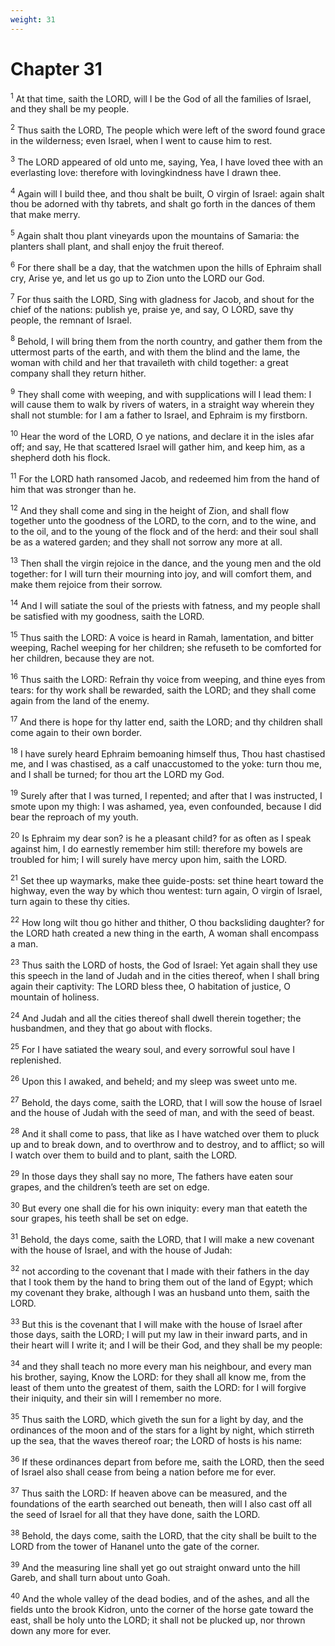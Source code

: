 ```yaml
---
weight: 31
---
```


# Chapter 31

<sup>1</sup> At that time, saith the LORD, will I be the God of all the families of Israel, and they shall be my people. 

<sup>2</sup> Thus saith the LORD, The people which were left of the sword found grace in the wilderness; even Israel, when I went to cause him to rest. 

<sup>3</sup> The LORD appeared of old unto me, saying, Yea, I have loved thee with an everlasting love: therefore with lovingkindness have I drawn thee. 

<sup>4</sup> Again will I build thee, and thou shalt be built, O virgin of Israel: again shalt thou be adorned with thy tabrets, and shalt go forth in the dances of them that make merry. 

<sup>5</sup> Again shalt thou plant vineyards upon the mountains of Samaria: the planters shall plant, and shall enjoy the fruit thereof. 

<sup>6</sup> For there shall be a day, that the watchmen upon the hills of Ephraim shall cry, Arise ye, and let us go up to Zion unto the LORD our God. 

<sup>7</sup> For thus saith the LORD, Sing with gladness for Jacob, and shout for the chief of the nations: publish ye, praise ye, and say, O LORD, save thy people, the remnant of Israel. 

<sup>8</sup> Behold, I will bring them from the north country, and gather them from the uttermost parts of the earth, and with them the blind and the lame, the woman with child and her that travaileth with child together: a great company shall they return hither. 

<sup>9</sup> They shall come with weeping, and with supplications will I lead them: I will cause them to walk by rivers of waters, in a straight way wherein they shall not stumble: for I am a father to Israel, and Ephraim is my firstborn. 

<sup>10</sup> Hear the word of the LORD, O ye nations, and declare it in the isles afar off; and say, He that scattered Israel will gather him, and keep him, as a shepherd doth his flock. 

<sup>11</sup> For the LORD hath ransomed Jacob, and redeemed him from the hand of him that was stronger than he. 

<sup>12</sup> And they shall come and sing in the height of Zion, and shall flow together unto the goodness of the LORD, to the corn, and to the wine, and to the oil, and to the young of the flock and of the herd: and their soul shall be as a watered garden; and they shall not sorrow any more at all. 

<sup>13</sup> Then shall the virgin rejoice in the dance, and the young men and the old together: for I will turn their mourning into joy, and will comfort them, and make them rejoice from their sorrow. 

<sup>14</sup> And I will satiate the soul of the priests with fatness, and my people shall be satisfied with my goodness, saith the LORD. 

<sup>15</sup> Thus saith the LORD: A voice is heard in Ramah, lamentation, and bitter weeping, Rachel weeping for her children; she refuseth to be comforted for her children, because they are not. 

<sup>16</sup> Thus saith the LORD: Refrain thy voice from weeping, and thine eyes from tears: for thy work shall be rewarded, saith the LORD; and they shall come again from the land of the enemy. 

<sup>17</sup> And there is hope for thy latter end, saith the LORD; and thy children shall come again to their own border. 

<sup>18</sup> I have surely heard Ephraim bemoaning himself thus, Thou hast chastised me, and I was chastised, as a calf unaccustomed to the yoke: turn thou me, and I shall be turned; for thou art the LORD my God. 

<sup>19</sup> Surely after that I was turned, I repented; and after that I was instructed, I smote upon my thigh: I was ashamed, yea, even confounded, because I did bear the reproach of my youth. 

<sup>20</sup> Is Ephraim my dear son? is he a pleasant child? for as often as I speak against him, I do earnestly remember him still: therefore my bowels are troubled for him; I will surely have mercy upon him, saith the LORD. 

<sup>21</sup> Set thee up waymarks, make thee guide-posts: set thine heart toward the highway, even the way by which thou wentest: turn again, O virgin of Israel, turn again to these thy cities. 

<sup>22</sup> How long wilt thou go hither and thither, O thou backsliding daughter? for the LORD hath created a new thing in the earth, A woman shall encompass a man. 

<sup>23</sup> Thus saith the LORD of hosts, the God of Israel: Yet again shall they use this speech in the land of Judah and in the cities thereof, when I shall bring again their captivity: The LORD bless thee, O habitation of justice, O mountain of holiness. 

<sup>24</sup> And Judah and all the cities thereof shall dwell therein together; the husbandmen, and they that go about with flocks. 

<sup>25</sup> For I have satiated the weary soul, and every sorrowful soul have I replenished. 

<sup>26</sup> Upon this I awaked, and beheld; and my sleep was sweet unto me. 

<sup>27</sup> Behold, the days come, saith the LORD, that I will sow the house of Israel and the house of Judah with the seed of man, and with the seed of beast. 

<sup>28</sup> And it shall come to pass, that like as I have watched over them to pluck up and to break down, and to overthrow and to destroy, and to afflict; so will I watch over them to build and to plant, saith the LORD. 

<sup>29</sup> In those days they shall say no more, The fathers have eaten sour grapes, and the children’s teeth are set on edge. 

<sup>30</sup> But every one shall die for his own iniquity: every man that eateth the sour grapes, his teeth shall be set on edge. 

<sup>31</sup> Behold, the days come, saith the LORD, that I will make a new covenant with the house of Israel, and with the house of Judah: 

<sup>32</sup> not according to the covenant that I made with their fathers in the day that I took them by the hand to bring them out of the land of Egypt; which my covenant they brake, although I was an husband unto them, saith the LORD. 

<sup>33</sup> But this is the covenant that I will make with the house of Israel after those days, saith the LORD; I will put my law in their inward parts, and in their heart will I write it; and I will be their God, and they shall be my people: 

<sup>34</sup> and they shall teach no more every man his neighbour, and every man his brother, saying, Know the LORD: for they shall all know me, from the least of them unto the greatest of them, saith the LORD: for I will forgive their iniquity, and their sin will I remember no more. 

<sup>35</sup> Thus saith the LORD, which giveth the sun for a light by day, and the ordinances of the moon and of the stars for a light by night, which stirreth up the sea, that the waves thereof roar; the LORD of hosts is his name: 

<sup>36</sup> If these ordinances depart from before me, saith the LORD, then the seed of Israel also shall cease from being a nation before me for ever. 

<sup>37</sup> Thus saith the LORD: If heaven above can be measured, and the foundations of the earth searched out beneath, then will I also cast off all the seed of Israel for all that they have done, saith the LORD. 

<sup>38</sup> Behold, the days come, saith the LORD, that the city shall be built to the LORD from the tower of Hananel unto the gate of the corner. 

<sup>39</sup> And the measuring line shall yet go out straight onward unto the hill Gareb, and shall turn about unto Goah. 

<sup>40</sup> And the whole valley of the dead bodies, and of the ashes, and all the fields unto the brook Kidron, unto the corner of the horse gate toward the east, shall be holy unto the LORD; it shall not be plucked up, nor thrown down any more for ever. 


